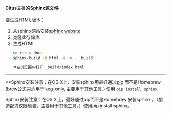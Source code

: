 #### Citus文档的Sphinx源文件

要生成HTML版本：

1. 从sphinx网站安装[sphinx website](http://www.sphinx-doc.org/en/master/usage/installation.html)
2. 克隆此存储库
3. 生成HTML
    ```bash
    cd citus_docs
    sphinx-build -b html -a -n . _build

    ＃在浏览器中打开 _build/index.html
    ```

---

**Sphinx安装注意：在OS X上，安装sphinx用最好通过[pip](https://pip.pypa.io/en/stable/installing/) 而不是Homebrew.
(brew公式只适用于 keg-only, 主要用于其他工具.)
使用 `pip install sphinx`.


Sphinx安装注意：在OS X上，最好通过pip而不是Homebrew 安装sphinx 。（酿造配方仅限桶装，主要用于其他工具。）使用pip install sphinx。
